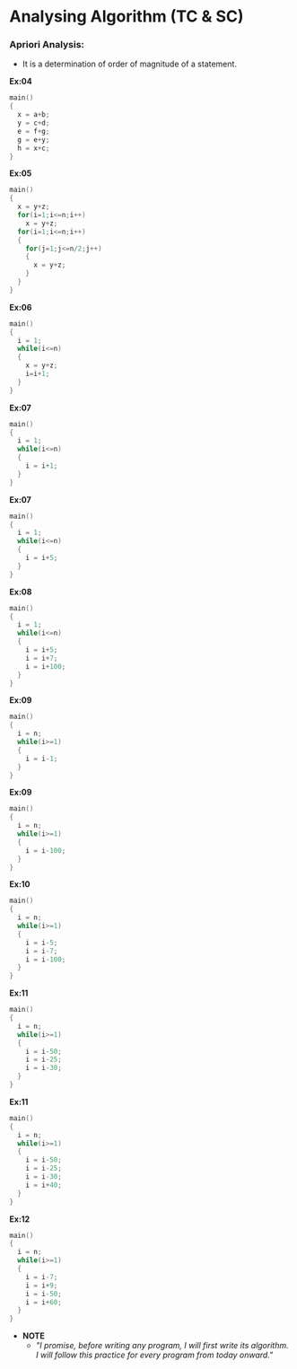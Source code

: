 #  **Analysing Algorithm (TC & SC)**
### **Apriori Analysis:**
- It is a determination of order of magnitude of a statement.

**Ex:04**
```c
main()
{
  x = a+b;
  y = c+d;
  e = f+g;
  g = e+y;
  h = x+c;
}
```

**Ex:05**
```c
main()
{
  x = y+z;
  for(i=1;i<=n;i++)
    x = y+z;
  for(i=1;i<=n;i++)
  {
    for(j=1;j<=n/2;j++)
    {
      x = y+z;
    }
  }
}
```
**Ex:06**
```c
main()
{ 
  i = 1;
  while(i<=n)
  {
    x = y+z;
    i=i+1;
  }
}
```

**Ex:07**
```c
main()
{
  i = 1;
  while(i<=n)
  {
    i = i+1;
  }
}
```

**Ex:07**
```c
main()
{
  i = 1;
  while(i<=n)
  {
    i = i+5;
  }
}
```

**Ex:08**
```c
main()
{
  i = 1;
  while(i<=n)
  {
    i = i+5;
    i = i+7;
    i = i+100;
  }
}
```

**Ex:09**
```c
main()
{
  i = n;
  while(i>=1)
  {
    i = i-1;
  }
}
```
**Ex:09**
```c
main()
{
  i = n;
  while(i>=1)
  {
    i = i-100;
  }
}
```

**Ex:10**
```c
main()
{
  i = n;
  while(i>=1)
  {
    i = i-5;
    i = i-7;
    i = i-100;
  }
}
```

**Ex:11**
```c
main()
{
  i = n;
  while(i>=1)
  {
    i = i-50;
    i = i-25;
    i = i-30;
  }
}
```
**Ex:11**
```c
main()
{
  i = n;
  while(i>=1)
  {
    i = i-50;
    i = i-25;
    i = i-30;
    i = i+40;
  }
}
```

**Ex:12**
```c
main()
{
  i = n;
  while(i>=1)
  {
    i = i-7;
    i = i+9;
    i = i-50;
    i = i+60;
  }
}
```
- **NOTE**
  - _"I promise, before writing any program, I will first write its algorithm. I will follow this practice for every program from today onward."_
